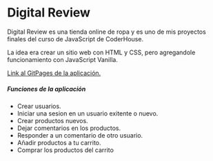 # Digital Review

Digital Review es una tienda online de ropa y es uno de mis proyectos finales del curso de JavaScript de CoderHouse. 

La idea era crear un sitio web con HTML y CSS, pero agregandole funcionamiento con JavaScript Vanilla.

[Link al GitPages de la aplicación.](https://manudiiez.github.io/digital-review/)

##### Funciones de la aplicación

- Crear usuarios.
- Iniciar una sesion en un usuario exitente o nuevo.
- Crear productos nuevos.
- Dejar comentarios en los productos.
- Responder a un comentario de otro usuario.
- Añadir productos a tu carrito.
- Comprar los productos del carrito

